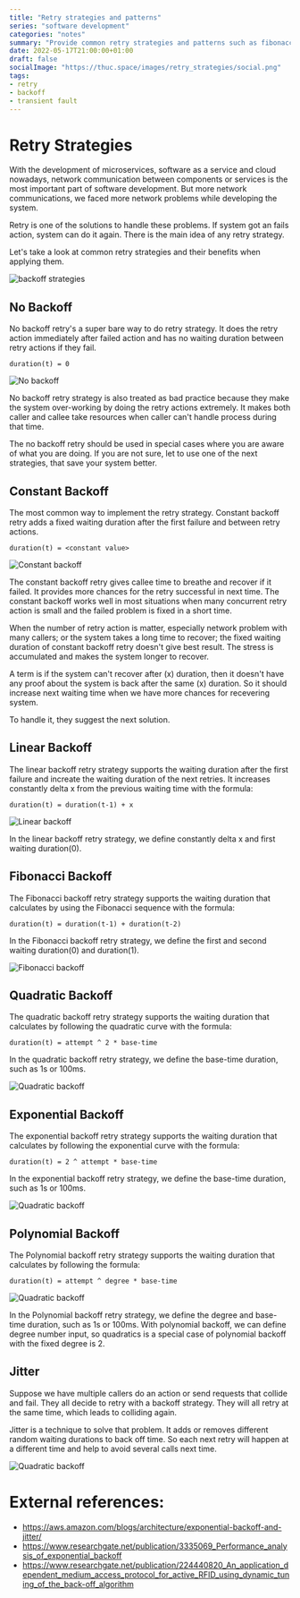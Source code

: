 ```yaml
---
title: "Retry strategies and patterns"
series: "software development"
categories: "notes"
summary: "Provide common retry strategies and patterns such as fibonacci, exponential, linear, polynomial"
date: 2022-05-17T21:00:00+01:00
draft: false
socialImage: "https://thuc.space/images/retry_strategies/social.png"
tags:
- retry
- backoff
- transient fault
---
```


# Retry Strategies

With the development of microservices, software as a service and cloud nowadays, network communication between components or services is the most important part of software development. But more network communications, we faced more network problems while developing the system.

Retry is one of the solutions to handle these problems. If system got an fails action, system can do it again. There is the main idea of any retry strategy.

Let's take a look at common retry strategies and their benefits when applying them.

![backoff strategies](https://thuc.space/images/retry_strategies/social.png)

## No Backoff

No backoff retry's a super bare way to do retry strategy. It does the retry action immediately after failed action and has no waiting duration between retry actions if they fail.

```
duration(t) = 0
```

![No backoff](https://thuc.space/images/retry_strategies/retry_strategies-no_backoff.png)

No backoff retry strategy is also treated as bad practice because they make the system over-working by doing the retry actions extremely. It makes both caller and callee take resources when caller can't handle process during that time.

The no backoff retry should be used in special cases where you are aware of what you are doing. If you are not sure, let to use one of the next strategies, that save your system better.

## Constant Backoff

The most common way to implement the retry strategy. Constant backoff retry adds a fixed waiting duration after the first failure and between retry actions.

```
duration(t) = <constant value>
```

![Constant backoff](https://thuc.space/images/retry_strategies/retry_strategies-constant_backoff.png)

The constant backoff retry gives callee time to breathe and recover if it failed. It provides more chances for the retry successful in next time. The constant backoff works well in most situations when many concurrent retry action is small and the failed problem is fixed in a short time.

When the number of retry action is matter, especially network problem with many callers; or the system takes a long time to recover; the fixed waiting duration of constant backoff retry doesn't give best result. The stress is accumulated and makes the system longer to recover.

A term is if the system can't recover after (x) duration, then it doesn't have any proof about the system is back after the same (x) duration. So it should increase next waiting time when we have more chances for recevering system.

To handle it, they suggest the next solution.

## Linear Backoff

The linear backoff retry strategy supports the waiting duration after the first failure and increate the waiting duration of the next retries. It increases constantly delta x from the previous waiting time with the formula:

```
duration(t) = duration(t-1) + x
```

![Linear backoff](https://thuc.space/images/retry_strategies/retry_strategies-linear_backoff.png)

In the linear backoff retry strategy, we define constantly delta x and first waiting duration(0).

## Fibonacci Backoff

The Fibonacci backoff retry strategy supports the waiting duration that calculates by using the Fibonacci sequence with the formula:

```
duration(t) = duration(t-1) + duration(t-2)
```

In the Fibonacci backoff retry strategy, we define the first and second waiting duration(0) and duration(1).

![Fibonacci backoff](https://thuc.space/images/retry_strategies/retry_strategies-fibonacci_backoff.png)

## Quadratic Backoff

The quadratic backoff retry strategy supports the waiting duration that calculates by following the quadratic curve with the formula:

```
duration(t) = attempt ^ 2 * base-time
```

In the quadratic backoff retry strategy, we define the base-time duration, such as 1s or 100ms.

![Quadratic backoff](https://thuc.space/images/retry_strategies/retry_strategies-quadratic_backoff.png)

## Exponential Backoff

The exponential backoff retry strategy supports the waiting duration that calculates by following the exponential curve with the formula:

```
duration(t) = 2 ^ attempt * base-time
```

In the exponential backoff retry strategy, we define the base-time duration, such as 1s or 100ms.

![Quadratic backoff](https://thuc.space/images/retry_strategies/retry_strategies-exponential_backoff.png)

## Polynomial Backoff

The Polynomial backoff retry strategy supports the waiting duration that calculates by following the formula:

```
duration(t) = attempt ^ degree * base-time
```

![Quadratic backoff](https://thuc.space/images/retry_strategies/retry_strategies-polynomial_backoff.png)

In the Polynomial backoff retry strategy, we define the degree and base-time duration, such as 1s or 100ms. With polynomial backoff, we can define degree number input, so quadratics is a special case of polynomial backoff with the fixed degree is 2.

## Jitter

Suppose we have multiple callers do an action or send requests that collide and fail. They all decide to retry with a backoff strategy. They will all retry at the same time, which leads to colliding again.

Jitter is a technique to solve that problem. It adds or removes different random waiting durations to back off time. So each next retry will happen at a different time and help to avoid several calls next time.

![Quadratic backoff](https://thuc.space/images/retry_strategies/retry_strategies-jitter.png)

# External references:

 - https://aws.amazon.com/blogs/architecture/exponential-backoff-and-jitter/
 - https://www.researchgate.net/publication/3335069_Performance_analysis_of_exponential_backoff
 - https://www.researchgate.net/publication/224440820_An_application_dependent_medium_access_protocol_for_active_RFID_using_dynamic_tuning_of_the_back-off_algorithm
